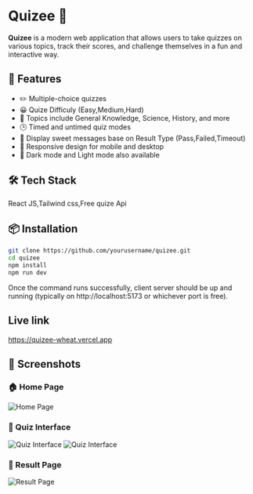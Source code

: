 # Quizee 🎯

**Quizee** is a modern web application that allows users to take quizzes on various topics, track their scores, and challenge themselves in a fun and interactive way.

## 🚀 Features

- ✏️ Multiple-choice quizzes
- 😀 Quize Difficuly (Easy,Medium,Hard)
- 🧠 Topics include General Knowledge, Science, History, and more
- 🕒 Timed and untimed quiz modes
- 📃 Display sweet messages base on Result Type (Pass,Failed,Timeout)
- 📱 Responsive design for mobile and desktop
- 🔦 Dark mode and Light mode also available


## 🛠️ Tech Stack

React JS,Tailwind css,Free quize Api

## 📦 Installation

```bash
git clone https://github.com/yourusername/quizee.git
cd quizee
npm install
npm run dev
```

Once the command runs successfully, client server should be up and running (typically on http://localhost:5173 or whichever  port  is free).

## Live link
https://quizee-wheat.vercel.app

## 📸 Screenshots

### 🏠 Home Page
![Home Page](https://i.ibb.co/v4c7kZ7f/Screenshot-2025-06-09-155509.png)

### 📝 Quiz Interface
![Quiz Interface](https://i.ibb.co/DfxyZpvf/Screenshot-2025-06-09-155739.png)
![Quiz Interface](https://i.ibb.co/vxcBXxn1/Screenshot-2025-06-09-155802.png)

### 🏁 Result Page
![Result Page](https://i.ibb.co/nN3YkRss/Screenshot-2025-06-09-155845.png)
